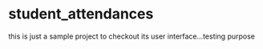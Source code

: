 # student_attendances
this is just a sample project to checkout its user interface...testing purpose
